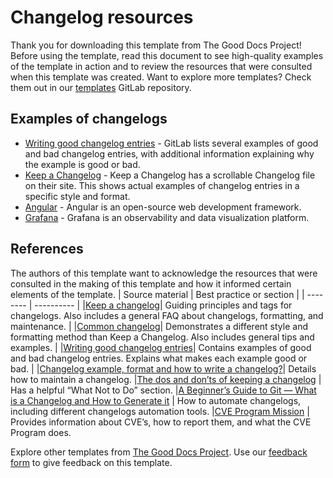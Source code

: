 # Changelog resources

Thank you for downloading this template from The Good Docs Project! Before using the template, read this document to see high-quality examples of the template in action and to review the resources that were consulted when this template was created. Want to explore more templates? Check them out in our [templates](https://gitlab.com/tgdp/templates) GitLab repository.

## Examples of changelogs
* [Writing good changelog entries](https://docs.gitlab.com/ee/development/changelog.html#writing-good-changelog-entries) - GitLab lists several examples of good and bad changelog entries, with additional information explaining why the example is good or bad. 
* [Keep a Changelog](https://keepachangelog.com/en/1.1.0/) - Keep a Changelog has a scrollable Changelog file on their site. This shows actual examples of changelog entries in a specific style and format. 
* [Angular](https://github.com/angular/angular/blob/main/CHANGELOG.md) - Angular is an open-source web development framework.
* [Grafana](https://github.com/grafana/grafana/blob/main/CHANGELOG.md) - Grafana is an observability and data visualization platform.

## References 
The authors of this template want to acknowledge the resources that were consulted in the making of this template and how it informed certain elements of the template.
| Source material | Best practice or section |
| -------- | ---------- |
|[Keep a changelog](https://keepachangelog.com/en/1.1.0/)| Guiding principles and tags for changelogs. Also includes a general FAQ about changelogs, formatting, and maintenance. | 
|[Common changelog](https://common-changelog.org)| Demonstrates a different style and formatting method than Keep a Changelog. Also includes general tips and examples. | 
|[Writing good changelog entries](https://docs.gitlab.com/ee/development/changelog.html#writing-good-changelog-entries)| Contains examples of good and bad changelog entries. Explains what makes each example good or bad.  | 
|[Changelog example, format and how to write a changelog?](https://amoeboids.com/blog/changelog-how-to-write-good-one/)| Details how to maintain a changelog.
|[The dos and don’ts of keeping a changelog](https://devm.io/programming/dos-donts-keeping-changelog-147373) | Has a helpful “What Not to Do” section.
|[A Beginner’s Guide to Git — What is a Changelog and How to Generate it](https://www.freecodecamp.org/news/a-beginners-guide-to-git-what-is-a-changelog-and-how-to-generate-it/) | How to automate changelogs, including different changelogs automation tools.
|[CVE Program Mission](https://www.cve.org/) | Provides information about CVE’s, how to report them, and what the CVE Program does. 

Explore other templates from [The Good Docs Project](https://gitlab.com/tgdp/templates). Use our [feedback form](https://thegooddocsproject.dev/feedback/) to give feedback on this template.
